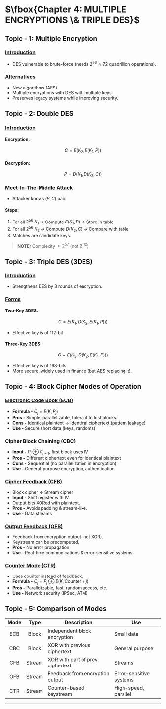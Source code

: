 # $\fbox{Chapter 4: MULTIPLE ENCRYPTIONS \& TRIPLE DES}$





## **Topic - 1: Multiple Encryption**

### <u>Introduction</u>

- DES vulnerable to brute-force (needs $2^{56} \approx 72$ quadrillion operations).


### <u>Alternatives</u>

- New algorithms (AES)
- Multiple encryptions with DES with multiple keys.
- Preserves legacy systems while improving security.



## **Topic - 2: Double DES**

### <u>Introduction</u>

#### Encryption:

$$ C = E(K_2, E(K_1, P)) $$

#### Decryption:

$$ P = D(K_1, D(K_2, C)) $$


### <u>Meet-In-The-Middle Attack</u>

- Attacker knows $(P, C)$ pair.

#### Steps:

1. For all $2^{56}$ $K_1$ $\rightarrow$ Compute $E(K_1, P)$ $\rightarrow$ Store in table
2. For all $2^{56}$ $K_2$ $\rightarrow$ Compute $D(K_2, C)$ $\rightarrow$ Compare with table
3. Matches are candidate keys.

>**<u>NOTE</u>:**
>Complexity $\approx 2^{57}$ (not $2^{112}$)  



## **Topic - 3: Triple DES (3DES)**

### <u>Introduction</u>

- Strengthens DES by 3 rounds of encryption.


### <u>Forms</u>

#### Two-Key 3DES:

$$ C = E(K_1, D(K_2, E(K_1, P))) $$

- Effective key is of 112-bit.

#### Three-Key 3DES:

$$ C = E(K_3, D(K_2, E(K_1, P))) $$

- Effective key is of 168-bits.
- More secure, widely used in finance (but AES replacing it).



## **Topic - 4: Block Cipher Modes of Operation**

### <u>Electronic Code Book (ECB)</u>

- **Formula -** $C_j = E(K, P_j)$
- **Pros -** Simple, parallelizable, tolerant to lost blocks.
- **Cons -** Identical plaintext $\rightarrow$ Identical ciphertext (pattern leakage)
- **Use -** Secure short data (keys, randoms)


### <u>Cipher Block Chaining (CBC)</u>

- **Input -** $P_j \oplus C_{j-1}$, first block uses IV
- **Pros -** Different ciphertext even for identical plaintext
- **Cons -** Sequential (no parallelization in encryption)
- **Use -** General-purpose encryption, authentication


### <u>Cipher Feedback (CFB)</u>

- Block cipher $\rightarrow$ Stream cipher
- **Input -** Shift register with IV.
- Output bits XORed with plaintext.
- **Pros -** Avoids padding & stream-like.
- **Use -** Data streams


### <u>Output Feedback (OFB)</u>

- Feedback from encryption output (not XOR).
- Keystream can be precomputed.
- **Pros -** No error propagation.
- **Use -** Real-time communications & error-sensitive systems.


### <u>Counter Mode (CTR)</u>

- Uses counter instead of feedback.
- **Formula -** $C_j = P_j \oplus E(K, \text{Counter}+j)$
- **Pros -** Parallelizable, fast, random access, etc.
- **Use -** Network security (IPSec, ATM)



## **Topic - 5: Comparison of Modes**

| Mode |  Type  | Description                       | Use                     |
| :--: | :----: | --------------------------------- | ----------------------- |
| ECB  | Block  | Independent block encryption      | Small data              |
| CBC  | Block  | XOR with previous ciphertext      | General purpose         |
| CFB  | Stream | XOR with part of prev. ciphertext | Streams                 |
| OFB  | Stream | Feedback from encryption output   | Error-sensitive systems |
| CTR  | Stream | Counter-based keystream           | High-speed, parallel    |

---

